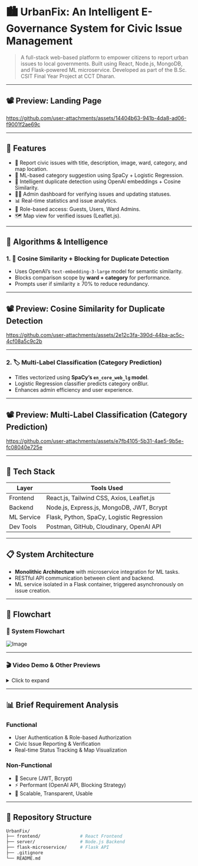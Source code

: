 # 🏙️ UrbanFix: An Intelligent E-Governance System for Civic Issue Management

> A full-stack web-based platform to empower citizens to report urban issues to local governments. Built using React, Node.js, MongoDB, and Flask-powered ML microservice. Developed as part of the B.Sc. CSIT Final Year Project at CCT Dharan.


---

## 📽️ Preview: Landing Page

https://github.com/user-attachments/assets/14404b63-941b-4da8-ad06-f9001f2ae69c

---

## 📌 Features

- 🚀 Report civic issues with title, description, image, ward, category, and map location.
- 🧠 ML-based category suggestion using SpaCy + Logistic Regression.
- 🧭 Intelligent duplicate detection using OpenAI embeddings + Cosine Similarity.
- 🧑‍💼 Admin dashboard for verifying issues and updating statuses.
- 📊 Real-time statistics and issue analytics.
- 🧾 Role-based access: Guests, Users, Ward Admins.
- 🗺️ Map view for verified issues (Leaflet.js).

---

## 🧠 Algorithms & Intelligence

### 1. 🔁 Cosine Similarity + Blocking for Duplicate Detection
- Uses OpenAI’s `text-embedding-3-large` model for semantic similarity.
- Blocks comparison scope by **ward + category** for performance.
- Prompts user if similarity ≥ 70% to reduce redundancy.

---

## 📽️ Preview: Cosine Similarity for Duplicate Detection

https://github.com/user-attachments/assets/2e12c3fa-390d-44ba-ac5c-4cf08a5c9c2b

---


### 2. 🏷️ Multi-Label Classification (Category Prediction)
- Titles vectorized using **SpaCy’s `en_core_web_lg` model**.
- Logistic Regression classifier predicts category onBlur.
- Enhances admin efficiency and user experience.

---

## 📽️ Preview: Multi-Label Classification (Category Prediction)

https://github.com/user-attachments/assets/e7fb4105-5b31-4ae5-9b5e-fc08040e725e

---

## 🧩 Tech Stack

| Layer       | Tools Used                                    |
|-------------|-----------------------------------------------|
| Frontend    | React.js, Tailwind CSS, Axios, Leaflet.js     |
| Backend     | Node.js, Express.js, MongoDB, JWT, Bcrypt     |
| ML Service  | Flask, Python, SpaCy, Logistic Regression     |
| Dev Tools   | Postman, GitHub, Cloudinary, OpenAI API       |

---

## 📋 System Architecture

- **Monolithic Architecture** with microservice integration for ML tasks.
- RESTful API communication between client and backend.
- ML service isolated in a Flask container, triggered asynchronously on issue creation.

---

## 🔄 Flowchart

### 🧭 System Flowchart  
![Image](https://github.com/user-attachments/assets/ac03d352-1147-4d6a-972f-d6cd9e8b6a58)

---

### 🎬 Video Demo & Other Previews
<details>
<summary>Click to expand</summary>

### User Dashboard
https://github.com/user-attachments/assets/0efb6bc0-e273-46e5-9c9b-603aafac0736

### All Issues View
https://github.com/user-attachments/assets/5e4269d0-9958-4736-a142-47e2218f25fe

### Map View
https://github.com/user-attachments/assets/57cac05c-0138-4fdb-b4c6-dc42a2381eeb

### Analytics View
https://github.com/user-attachments/assets/d282c992-4ef0-40ed-99f0-29b8906673c7

### Verification Panel
https://github.com/user-attachments/assets/fccac6fc-df81-40fa-ab4c-0fc84e579804

### Hall of Fame
https://github.com/user-attachments/assets/b70b7a4b-e73b-4052-adf8-4d755d42ec96

</details>

---

## 📊 Brief Requirement Analysis

### Functional
- User Authentication & Role-based Authorization
- Civic Issue Reporting & Verification
- Real-time Status Tracking & Map Visualization

### Non-Functional
- 🔐 Secure (JWT, Bcrypt)
- ⚡ Performant (OpenAI API, Blocking Strategy)
- 🔧 Scalable, Transparent, Usable

---

## 📁 Repository Structure

```bash
UrbanFix/
├── frontend/               # React Frontend
├── server/                 # Node.js Backend
├── flask-microservice/     # Flask API
├── .gitignore              
└── README.md
